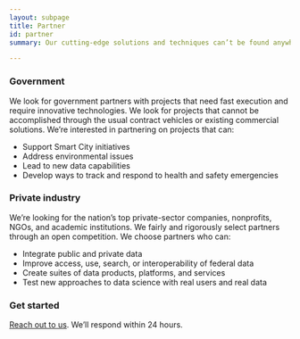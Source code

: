 ```yaml
---
layout: subpage
title: Partner
id: partner
summary: Our cutting-edge solutions and techniques can’t be found anywhere else

---
```


### Government

We look for government partners with projects that need fast execution and require innovative technologies. We look for projects that cannot be accomplished through the usual contract vehicles or existing commercial solutions. We’re interested in partnering on projects that can:

- Support Smart City initiatives
- Address environmental issues
- Lead to new data capabilities
- Develop ways to track and respond to health and safety emergencies

### Private industry

We’re looking for the nation’s top private-sector companies, nonprofits, NGOs, and academic institutions. We fairly and rigorously select partners through an open competition. We choose partners who can: 

- Integrate public and private data
- Improve access, use, search, or interoperability of federal data
- Create suites of data products, platforms, and services
- Test new approaches to data science with real users and real data

### Get started

<a href="mailto:businessopportunities@ntis.gov">Reach out to us</a>. We’ll respond within 24 hours.
